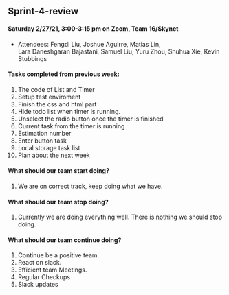 ## Sprint-4-review

#### Saturday 2/27/21, 3:00-3:15 pm on Zoom, Team 16/Skynet     
  - Attendees: Fengdi Liu, Joshue Aguirre, Matias Lin,    
    Lara Daneshgaran Bajastani, Samuel Liu, Yuru Zhou, Shuhua Xie, Kevin Stubbings
  
#### Tasks completed from previous week: 
   1. The code of List and Timer
   2. Setup test enviroment 
   3. Finish the css and html part
   4. Hide todo list when timer is running.
   5. Unselect the radio button once the timer is finished
   6. Current task from the timer is running
   7. Estimation number
   8. Enter button task
   9. Local storage task list
   10. Plan about the next week

#### What should our team start doing?
   1. We are on correct track, keep doing what we have.

#### What should our team stop doing?
   1. Currently we are doing everything well. There is nothing we should stop doing.

#### What should our team continue doing?
   1. Continue be a positive team.  
   2. React on slack.
   3. Efficient team Meetings. 
   4. Regular Checkups
   5. Slack updates 

    
